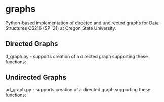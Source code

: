 # graphs
Python-based implementation of directed and undirected graphs for Data Structures CS216 (SP '21) at Oregon State University. 

## Directed Graphs 
d_graph.py - supports creation of a directed graph supporting these functions: 

## Undirected Graphs
ud_graph.py - supports creation of a directed graph supporting these functions: 
